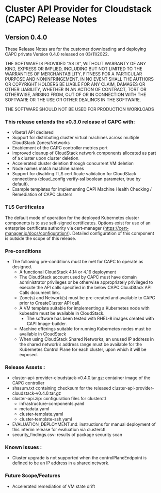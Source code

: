 # Cluster API Provider for Cloudstack (CAPC) Release Notes

## Version 0.4.0

These Release Notes are for the customer downloading and deploying CAPC private Version 0.4.0 released on 03/11/2022.

THE SOFTWARE IS PROVIDED "AS IS", WITHOUT WARRANTY OF ANY KIND, EXPRESS OR
IMPLIED, INCLUDING BUT NOT LIMITED TO THE WARRANTIES OF MERCHANTABILITY, FITNESS FOR A PARTICULAR PURPOSE AND NONINFRINGEMENT. IN NO EVENT SHALL THE AUTHORS OR COPYRIGHT HOLDERS BE LIABLE FOR ANY CLAIM, DAMAGES OR OTHER LIABILITY, WHETHER IN AN ACTION OF CONTRACT, TORT OR OTHERWISE, ARISING FROM, OUT OF OR IN CONNECTION WITH THE SOFTWARE OR THE USE OR OTHER DEALINGS IN THE SOFTWARE.

THE SOFTWARE SHOULD NOT BE USED FOR PRODUCTION WORKLOADS

### This release extends the v0.3.0 release of CAPC with:

  * v1beta1 API declared
  * Support for distributing cluster virtual machines across multiple CloudStack Zones/Networks
  * Enablement of the CAPC controller metrics port
  * Improved cleanup of CloudStack network components allocated as part of a cluster upon cluster deletion.
  * Accelerated cluster deletion through concurrent VM deletion
  * Node names match machine names
  * Support for disabling TLS certificate validation for CloudStack connections (cloud_config verify-ssl boolean parameter, true by default).
  * Example templates for implementing CAPI Machine Health Checking / Remediation of CAPC clusters

### TLS Certificates
The default mode of operation for the deployed Kubernetes cluster components is to use self-signed certificates.  Options exist for use of an enterprise certificate authority via cert-manager (https://cert-manager.io/docs/configuration/).  Detailed configuration of this component is outside the scope of this release.

### Pre-conditions

* The following pre-conditions must be met for CAPC to operate as designed.
    * A functional CloudStack 4.14 or 4.16 deployment
    * The CloudStack account used by CAPC must have domain administrator privileges or be otherwise appropriately privileged to execute the API calls specified in the below CAPC CloudStack API Calls document link.
    * Zone(s) and Network(s) must be pre-created and available to CAPC prior to CreateCluster API call.
    * A VM template suitable for implementing a Kubernetes node with kubeadm must be available in CloudStack.
        * The software has been tested with RHEL-8 images created with CAPI Image-builder.
    * Machine offerings suitable for running Kubernetes nodes must be available in CloudStack
    * When using CloudStack Shared Networks, an unused IP address in the shared network’s address range must be available for the Kubernetes Control Plane for each cluster, upon which it will be exposed.

### Release Assets :

* cluster-api-provider-cloudstack-v0.4.0.tar.gz: container image of the CAPC controller
* shasum.txt containing checksum for the released cluster-api-provider-cloudstack-v0.4.0.tar.gz
* cluster-api.zip: configuration files for clusterctl
    * infrastructure-components.yaml
    * metadata.yaml
    * cluster-template.yaml
    * cluster-template-ssh.yaml
* EVALUATION_DEPLOYMENT.md: instructions for manual deployment of this interim release for evaluation via clusterctl.
* security_findings.csv: results of package security scan


### Known Issues :

* Cluster upgrade is not supported when the controlPlaneEndpoint is defined to be an IP address in a shared network.

###  Future Scope/Features

* Accelerated remediation of VM state drift
